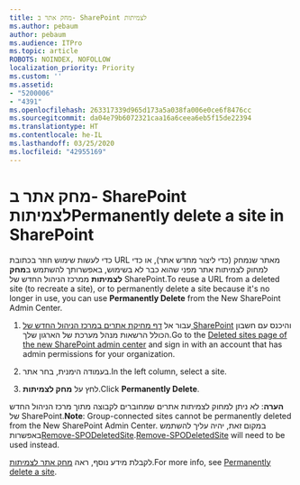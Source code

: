 ```yaml
---
title: מחק אתר ב- SharePoint לצמיתות
ms.author: pebaum
author: pebaum
ms.audience: ITPro
ms.topic: article
ROBOTS: NOINDEX, NOFOLLOW
localization_priority: Priority
ms.custom: ''
ms.assetid:
- "5200006"
- "4391"
ms.openlocfilehash: 263317339d965d173a5a038fa006e0ce6f8476cc
ms.sourcegitcommit: da04e79b6072321caa16a6ceea6eb5f15de22394
ms.translationtype: HT
ms.contentlocale: he-IL
ms.lasthandoff: 03/25/2020
ms.locfileid: "42955169"
---
```

# <a name="permanently-delete-a-site-in-sharepoint"></a><span data-ttu-id="d86c2-102">מחק אתר ב- SharePoint לצמיתות</span><span class="sxs-lookup"><span data-stu-id="d86c2-102">Permanently delete a site in SharePoint</span></span>

<span data-ttu-id="d86c2-103">כדי לעשות שימוש חוזר בכתובת URL מאתר שנמחק (כדי ליצור מחדש אתר), או כדי למחוק לצמיתות אתר מפני שהוא כבר לא בשימוש, באפשרותך להשתמש ב**מחק לצמיתות** ממרכז הניהול החדש של SharePoint.</span><span class="sxs-lookup"><span data-stu-id="d86c2-103">To reuse a URL from a deleted site (to recreate a site), or to permanently delete a site because it's no longer in use, you can use **Permanently Delete** from the New SharePoint Admin Center.</span></span> 

1. <span data-ttu-id="d86c2-104">עבור אל [דף מחיקת אתרים במרכז הניהול החדש של SharePoint](https://admin.microsoft.com/sharepoint?page=recycleBin&modern=true) והיכנס עם חשבון הכולל הרשאות מנהל מערכת של הארגון שלך.</span><span class="sxs-lookup"><span data-stu-id="d86c2-104">Go to the [Deleted sites page of the new SharePoint admin center](https://admin.microsoft.com/sharepoint?page=recycleBin&modern=true) and sign in with an account that has admin permissions for your organization.</span></span> 

2. <span data-ttu-id="d86c2-105">בעמודה הימנית, בחר אתר.</span><span class="sxs-lookup"><span data-stu-id="d86c2-105">In the left column, select a site.</span></span> 

3. <span data-ttu-id="d86c2-106">לחץ על **מחק לצמיתות**.</span><span class="sxs-lookup"><span data-stu-id="d86c2-106">Click **Permanently Delete**.</span></span> 

<span data-ttu-id="d86c2-107">**הערה**: לא ניתן למחוק לצמיתות אתרים שמחוברים לקבוצה מתוך מרכז הניהול החדש של SharePoint.</span><span class="sxs-lookup"><span data-stu-id="d86c2-107">**Note**: Group-connected sites cannot be permanently deleted from the New SharePoint Admin Center.</span></span> <span data-ttu-id="d86c2-108">במקום זאת, יהיה עליך להשתמש באפשרות[Remove-SPODeletedSite](https://docs.microsoft.com/powershell/module/sharepoint-online/remove-spodeletedsite).</span><span class="sxs-lookup"><span data-stu-id="d86c2-108">[Remove-SPODeletedSite](https://docs.microsoft.com/powershell/module/sharepoint-online/remove-spodeletedsite) will need to be used instead.</span></span>  

<span data-ttu-id="d86c2-109">לקבלת מידע נוסף, ראה [מחק אתר לצמיתות](https://docs.microsoft.com/sharepoint/delete-site-collection#permanently-delete-a-site).</span><span class="sxs-lookup"><span data-stu-id="d86c2-109">For more info, see [Permanently delete a site](https://docs.microsoft.com/sharepoint/delete-site-collection#permanently-delete-a-site).</span></span> 
